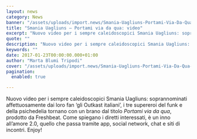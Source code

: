 ```yaml
---
layout: news
category: News
banner: "/assets/uploads/import.news/Smania-Uagliuns-Portami-Via-Da-Qua-WEB.jpg"
title: "Smania Uagliuns – Portami via da qua: video"
excerpt: "Nuovo video per i sempre caleidoscopici Smania Uagliuns: soprannominati affettuosamente dai loro fan ‘gli Outkast italiani’, i tre supereroi del funk e della psichedelia tornano con un brano dal titolo Portami via da qua, prodotto da Freshbeat. Come spiegano i diretti interessati, è un inno all’amore 2.0, quello che passa tramite app, social network, chat [&hellip"
quote: ""
description: "Nuovo video per i sempre caleidoscopici Smania Uagliuns: soprannominati affettuosamente dai loro fan ‘gli Outkast italiani’, i tre supereroi del funk e della psichedelia tornano con un brano dal titolo Portami via da qua, prodotto da Freshbeat. Come spiegano i diretti interessati, è un inno all’amore 2.0, quello che passa tramite app, social network, chat [&hellip"
keywords: ""
date: 2017-01-23T00:00:00.000+01:00
author: "Marta Blumi Tripodi"
cover: "/assets/uploads/import.news/Smania-Uagliuns-Portami-Via-Da-Qua-WEB.jpg"
pagination:
  enabled: true

---
```


Nuovo video per i sempre caleidoscopici Smania Uagliuns: soprannominati affettuosamente dai loro fan ‘gli Outkast italiani’, i tre supereroi del funk e della psichedelia tornano con un brano dal titolo _Portami via da qua_, prodotto da Freshbeat. Come spiegano i diretti interessati, è un inno all’amore 2.0, quello che passa tramite app, social network, chat e siti di incontri. Enjoy!
